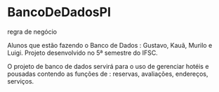 # BancoDeDadosPI
regra de negócio

Alunos que estão fazendo o Banco de Dados : Gustavo, Kauã, Murilo e Luigi.
Projeto desenvolvido no 5ª semestre do IFSC.

O projeto de banco de dados servirá para o uso de gerenciar hotéis e pousadas contendo as funções de : reservas, avaliações, endereços, serviços.  
